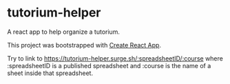 # tutorium-helper
A react app to help organize a tutorium.

This project was bootstrapped with [Create React App](https://github.com/facebookincubator/create-react-app).

Try to link to https://tutorium-helper.surge.sh/:spreadsheetID/:course where :spreadsheetID is a published spreadsheet and :course is the name of a sheet inside that spreadsheet.